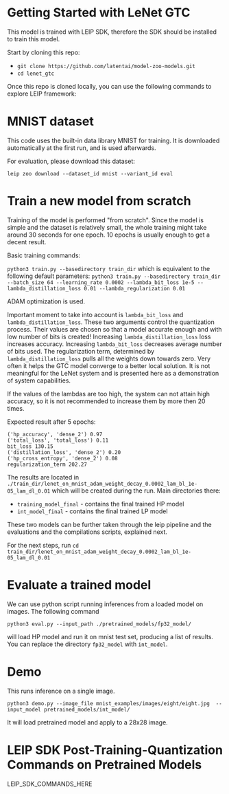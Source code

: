 # Getting Started with LeNet GTC

This model is trained with LEIP SDK, therefore the SDK should be installed to train this model.

Start by cloning this repo:
* ```git clone https://github.com/latentai/model-zoo-models.git```
* ```cd lenet_gtc```

Once this repo is cloned locally, you can use the following commands to explore LEIP framework:

# MNIST dataset

This code uses the built-in data library MNIST for training.
It is downloaded automatically at the first run, and is used afterwards.

For evaluation, please download this dataset:

```
leip zoo download --dataset_id mnist --variant_id eval 
```

# Train a new model from scratch

Training of the model is performed "from scratch". Since the model is simple and the dataset is relatively small, the whole training might take around 30 seconds for one epoch.
10 epochs is usually enough to get a decent result.

Basic training commands:

`python3 train.py --basedirectory train_dir`
which is equivalent to the following default parameters:
`python3 train.py --basedirectory train_dir --batch_size 64 --learning_rate 0.0002 --lambda_bit_loss 1e-5 --lambda_distillation_loss 0.01 --lambda_regularization 0.01`

ADAM optimization is used.

Important moment to take into account is `lambda_bit_loss` and `lambda_distillation_loss`. These two arguments control the quantization process. Their values are chosen so that a model accurate enough and with low number of bits is created! 
Increasing `lambda_distillation_loss` loss increases accuracy.
Increasing `lambda_bit_loss` decreases average number of bits used.
The regularization term, determined by `lambda_distillation_loss` pulls all the weights down towards zero. Very often it helps the GTC model converge to a better local solution. It is not meaningful for the LeNet system and is presented here as a demonstration of system capabilities.

If the values of the lambdas are too high, the system can not attain high accuracy, so it is not recommended to increase them by more then 20 times.

Expected result after 5 epochs:
```('lp_accuracy', 'dense_2') 0.94
('hp_accuracy', 'dense_2') 0.97
('total_loss', 'total_loss') 0.11
bit_loss 130.15
('distillation_loss', 'dense_2') 0.20
('hp_cross_entropy', 'dense_2') 0.08
regularization_term 202.27
```
The results are located in `./train_dir/lenet_on_mnist_adam_weight_decay_0.0002_lam_bl_1e-05_lam_dl_0.01`
which will be created during the run. Main directories there:
* `training_model_final` - contains the final trained HP model
* `int_model_final`      - contains the final trained LP model

These two models can be further taken through the leip pipeline and the evaluations and the compilations scripts, explained next.

For the next steps, run `cd train_dir/lenet_on_mnist_adam_weight_decay_0.0002_lam_bl_1e-05_lam_dl_0.01`

# Evaluate a trained model
We can use python script running inferences from a loaded model on images. The following command
```
python3 eval.py --input_path ./pretrained_models/fp32_model/
```
will load HP model and run it on mnist test set, producing a list of results. You can replace the directory `fp32_model` with `int_model`.


# Demo

This runs inference on a single image.

```
python3 demo.py --image_file mnist_examples/images/eight/eight.jpg  --input_model pretrained_models/int_model/
```
It will load pretrained model and apply to a 28x28 image.

# LEIP SDK Post-Training-Quantization Commands on Pretrained Models

LEIP_SDK_COMMANDS_HERE